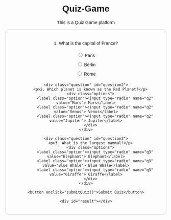 # Quiz-Game
This is a Quiz Game platform
<!DOCTYPE html>
<html lang="en">
<head>
    <meta charset="UTF-8">
    <meta name="viewport" content="width=device-width, initial-scale=1.0">
    <title>Quiz Game</title>
    <style>
        body {
            font-family: Arial, sans-serif;
            text-align: center;
            margin: 20px;
        }
        #quiz-container {
            max-width: 600px;
            margin: auto;
            border: 1px solid #ccc;
            padding: 20px;
            border-radius: 10px;
        }
        .question {
            margin-bottom: 10px;
        }
        .options {
            display: flex;
            flex-direction: column;
            align-items: center;
        }
        .option {
            margin: 5px;
        }
        #result {
            margin-top: 20px;
            font-weight: bold;
        }
    </style>
</head>
<body>

<div id="quiz-container">
    <div class="question" id="question1">
        <p>1. What is the capital of France?</p>
        <div class="options">
            <label class="option"><input type="radio" name="q1" value="Paris"> Paris</label>
            <label class="option"><input type="radio" name="q1" value="Berlin"> Berlin</label>
            <label class="option"><input type="radio" name="q1" value="Rome"> Rome</label>
        </div>
    </div>

    <div class="question" id="question2">
        <p>2. Which planet is known as the Red Planet?</p>
        <div class="options">
            <label class="option"><input type="radio" name="q2" value="Mars"> Mars</label>
            <label class="option"><input type="radio" name="q2" value="Venus"> Venus</label>
            <label class="option"><input type="radio" name="q2" value="Jupiter"> Jupiter</label>
        </div>
    </div>

    <div class="question" id="question3">
        <p>3. What is the largest mammal?</p>
        <div class="options">
            <label class="option"><input type="radio" name="q3" value="Elephant"> Elephant</label>
            <label class="option"><input type="radio" name="q3" value="Blue Whale"> Blue Whale</label>
            <label class="option"><input type="radio" name="q3" value="Giraffe"> Giraffe</label>
        </div>
    </div>

    <button onclick="submitQuiz()">Submit Quiz</button>
    
    <div id="result"></div>
</div>

<script>
    function submitQuiz() {
        // Retrieve user's answers
        var answers = {
            q1: document.querySelector('input[name="q1"]:checked').value,
            q2: document.querySelector('input[name="q2"]:checked').value,
            q3: document.querySelector('input[name="q3"]:checked').value
        };

        // Check answers and calculate score
        var score = 0;
        if (answers.q1 === "Paris") score++;
        if (answers.q2 === "Mars") score++;
        if (answers.q3 === "Blue Whale") score++;

        // Display result
        var resultElement = document.getElementById("result");
        resultElement.textContent = "Your score is: " + score + " out of 3";
    }
</script>

</body>
</html>
